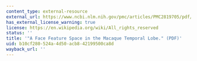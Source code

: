 ```yaml
---
content_type: external-resource
external_url: https://www.ncbi.nlm.nih.gov/pmc/articles/PMC2819705/pdf/nihms173109.pdf
has_external_license_warning: true
license: https://en.wikipedia.org/wiki/All_rights_reserved
status: ''
title: '"A Face Feature Space in the Macaque Temporal Lobe." (PDF)'
uid: b10cf280-524a-4d50-acb8-42199500ca8d
wayback_url: ''
---
```

